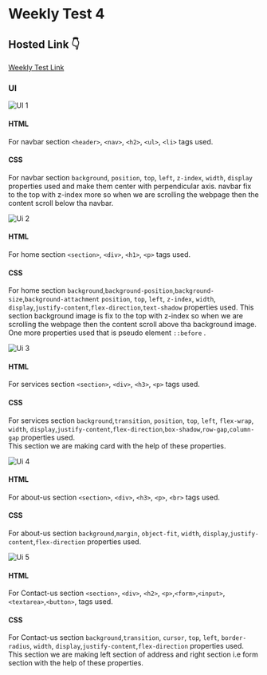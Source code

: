 # Weekly Test 4

## Hosted Link 👇

[Weekly Test Link](https://ugamraj.github.io/CSS-Assignment/Weekly%20Test%204/)

### UI

![UI 1](https://github.com/UgamRaj/CSS-Assignment/assets/124122714/56a34336-3f30-499b-8d06-e2b0e9ccf141)

#### HTML

For navbar section `<header>`, `<nav>`, `<h2>`, `<ul>`, `<li>` tags used.

#### CSS 

For navbar section `background`, `position`, `top`, `left`, `z-index`, `width`, `display` properties used and make them center with perpendicular axis.
navbar fix to the top with z-index more so when we are scrolling the webpage then the content scroll below tha navbar.

![Ui 2](https://github.com/UgamRaj/CSS-Assignment/assets/124122714/5f6bf154-998c-4ba8-9a2f-2c70d892aa95)

#### HTML

For home section `<section>`, `<div>`, `<h1>`, `<p>` tags used.

#### CSS 

For home section `background`,`background-position`,`background-size`,`background-attachment` `position`, `top`, `left`, `z-index`, `width`, `display`,`justify-content`,`flex-direction`,`text-shadow` properties used.
This section background image is fix to the top with z-index  so when we are scrolling the webpage then the content scroll above tha background image.<br/>
One more properties used that is pseudo element `::before` .

![Ui 3](https://github.com/UgamRaj/CSS-Assignment/assets/124122714/7dc51a3b-3f24-49e7-b832-6ad2b339fcfb)

#### HTML

For services section `<section>`, `<div>`, `<h3>`, `<p>` tags used.

#### CSS 

For services section `background`,`transition`, `position`, `top`, `left`, `flex-wrap`, `width`, `display`,`justify-content`,`flex-direction`,`box-shadow`,`row-gap`,`column-gap`  properties used.<br/>
This section we are making card with the help of these properties.

![Ui 4](https://github.com/UgamRaj/CSS-Assignment/assets/124122714/038a0b9a-8948-468f-b468-e04c67454e3c)

#### HTML

For about-us section `<section>`, `<div>`, `<h3>`, `<p>`, `<br>` tags used.

#### CSS 

For about-us section `background`,`margin`, `object-fit`, `width`, `display`,`justify-content`,`flex-direction` properties used.


![Ui 5](https://github.com/UgamRaj/CSS-Assignment/assets/124122714/83745a50-ef26-4a6c-a174-e3984025bfad)


#### HTML

For Contact-us section `<section>`, `<div>`, `<h2>`, `<p>`,`<form>`,`<input>`,`<textarea>`,`<button>`, tags used.

#### CSS 

For Contact-us section `background`,`transition`, `cursor`, `top`, `left`, `border-radius`, `width`, `display`,`justify-content`,`flex-direction`  properties used.<br/>
This section we are making left section of address and right section i.e form section with the help of these properties.


